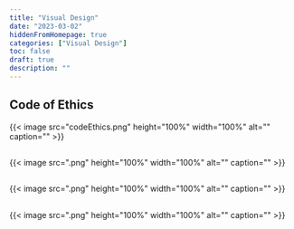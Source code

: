 ```yaml
---
title: "Visual Design"
date: "2023-03-02"
hiddenFromHomepage: true
categories: ["Visual Design"]
toc: false
draft: true
description: ""
---
```

<!--more-->
## Code of Ethics
{{< image src="codeEthics.png" height="100%" width="100%" alt="" caption="" >}}

## 
{{< image src=".png" height="100%" width="100%" alt="" caption="" >}}

## 
{{< image src=".png" height="100%" width="100%" alt="" caption="" >}}

## 
{{< image src=".png" height="100%" width="100%" alt="" caption="" >}}

